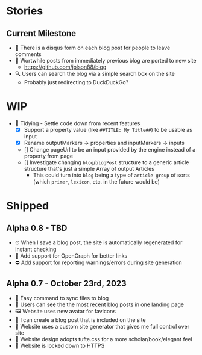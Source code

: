 # Stories

## Current Milestone

- 💬 There is a disqus form on each blog post for people to leave comments
- 📄 Wortwhile posts from immediately previous blog are ported to new site
  - https://github.com/jolson88/blog
- 🔍 Users can search the blog via a simple search box on the site
  - Probably just redirecting to DuckDuckGo?

# WIP

- 🚧 Tidying - Settle code down from recent features
  - [x] Support a property value (like `##TITLE: My Title##`) to be usable as input
  - [x] Rename outputMarkers -> properties and inputMarkers -> inputs
  - [] Change pageUrl to be an input provided by the engine instead of a property from page
  - [] Investigate changing `blog`/`blogPost` structure to a generic article structure that's just a simple Array of output Articles
    - This could turn into `blog` being a type of `article group` of sorts (which `primer`, `lexicon`, etc. in the future would be)

# Shipped

## Alpha 0.8 - TBD

- ⏲ When I save a blog post, the site is automatically regenerated for instant checking
- 🐤 Add support for OpenGraph for better links
- ⛔️ Add support for reporting warnings/errors during site generation

## Alpha 0.7 - October 23rd, 2023

- 💾 Easy command to sync files to blog
- 📖 Users can see the the most recent blog posts in one landing page
- 🖼 Website uses new avatar for favicons
- 📃 I can create a blog post that is included on the site
- 🎯 Website uses a custom site generator that gives me full control over site
- 🎯 Website design adopts tufte.css for a more scholar/book/elegant feel
- 🎯 Website is locked down to HTTPS
